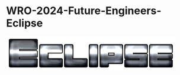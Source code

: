 # WRO-2024-Future-Engineers-Eclipse
<picture>
 <source media="(prefers-color-scheme: dark)" srcset="https://github.com/Eclipse-Robot/WRO-2024-Future-Engineers-Eclipse/blob/main/other/img/Eclipse.png">
 <source media="(prefers-color-scheme: light)" srcset="https://github.com/Eclipse-Robot/WRO-2024-Future-Engineers-Eclipse/blob/main/other/img/Eclipse.png">
 <img alt="YOUR-ALT-TEXT" src="https://github.com/Eclipse-Robot/WRO-2024-Future-Engineers-Eclipse/blob/main/other/img/Eclipse.png">
</picture>